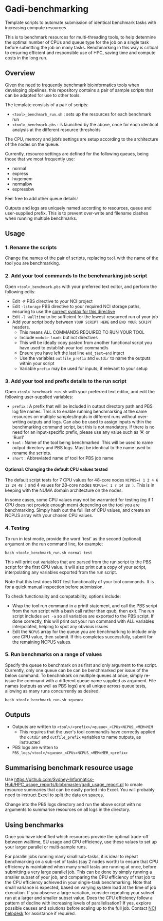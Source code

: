 # Gadi-benchmarking
Template scripts to automate submission of identical benchmark tasks with increasing compute resources. 

This is to benchmark resources for multi-threading tools, to help determine the optimal number of CPUs and queue type for the job on a single task before submtting the job on many tasks. Benchmarking in this way is critical to ensuring efficient and responsible use of HPC, saving time and compute costs in the long run. 

## Overview
Given the need to frequently benchmark bioinformatics tools when developing pipelines, this repository contains a pair of sample scripts that can be adapted for use to other tools. 

The template consists of a pair of scripts:
* `<tool>_benchmark_run.sh` : sets up the resources for each benchmark run
* `<tool>_benchmark.pbs` : is launched by the above, once for each identical analysis at the different resource thresholds

The CPU, memory and jobfs settings are setup according to the architecture of the nodes on the queue. 

Currently, resource settings are defined for the following queues, being those that we most frequently use:
* normal
* express
* hugemem
* normalbw
* expressbw

Feel free to add other queue details!

Outputs and logs are uniquely named according to resources, queue and user-supplied prefix. This is to prevent over-write and filename clashes when running multiple benchmarks. 

## Usage

### 1. Rename the scripts

Change the names of the pair of scripts, replacing `tool` with the name of the tool you are benchmarking.

### 2. Add your tool commands to the benchmarking job script

Open `<tool>_benchmark.pbs` with your preferred text editor, and perform the following edits:

* Edit `-P` PBS directive to your NCI project
* Edit `-lstorage` PBS directive to your required NCI storage paths, ensuring to use the [correct syntax for this directive](https://opus.nci.org.au/display/Help/PBS+Directives+Explained#PBSDirectivesExplained--lstorage=%3Cscratch/a00+gdata/xy11+massdata/a00%3E)
* Edit `-l walltime` to be sufficient for the lowest-resourced run of your job
* Add your script body between `YOUR SCRIPT HERE` and `END YOUR SCRIPT` headers. 
    * This means ALL COMMANDS REQUIRED TO RUN YOUR TOOL
    * Include `module loads` but not directives
    * This will be ideally copy pasted from another functional script you have used to establish your tool command/s
    * Ensure you have left the last line `end_test=end` intact
    * Use the variables `outfile_prefix` and `outdir` to name the outputs within your script
    * Variable `prefix` may be used for inputs, if relevant to your setup

### 3. Add your tool and prefix details to the run script

Open `<tool>_benchmark_run.sh` with your preferred text editor, and edit the following user-supplied variables:
* `prefix` : A prefix that will be included in output directory path and PBS log file names. This is to enable running benchmarking at the same resources on multiple samples/inputs in different runs without over-writing outputs and logs. Can also be used to assign inputs within the benchmarking command script, but this is not mandatory. If there is no need for an input-specific prefix, please use any value such as 'A' or 'Run1' 
* `tool` : Name of the tool being benchmarked. This will be used to name output directory and  PBS logs. Must be identical to the name used to rename the scripts. 
* `short` : Abbreviated name of tool for PBS job name

#### Optional: Changing the default CPU values tested

The default script tests for 7 CPU values for 48-core nodes `NCPUS=( 1 2 4 6 12 24 48 )` and 4 values for 28-core nodes `NCPUS=( 1 7 14 28 )`. This is in keeping with the NUMA domain architecture on the nodes.  

In some cases, some CPU values may not be warranted for testing (eg if 1 CPU does not provide enough mem) depending on the tool you are benchmarking. Simply hash out the full list of CPU values, and create an NCPUS array with your chosen CPU values.  
 
### 4. Testing

To run in test mode, provide the word 'test' as the second (optional) argument on the run command line, for example:

```
bash <tool>_benchmark_run.sh normal test
```

This will print out variables that are parsed from the run script to the PBS script for the first CPU value. It will also print out a copy of your script, interpolating any variables exported from the run script.

Note that this test does NOT test functionality of your tool commands. It is for a quick manual inspection before submission. 

To check functionality and compatability, options include:

* Wrap the tool run command in a printf statement, and call the PBS script from the run script with a bash call rather than qsub, then exit. The run script includes `set -a` so all variables are exported to the PBS script. If done correctly, this will print out your run command with ALL variables interpolated, helping to spot any obvious issues
* Edit the `NCPUS` array for the queue you are benchmarking to include only one CPU value, then submit. If this completes successfully, submit for the remaining NCPUS values. 

### 5. Run benchmarks on a range of values

Specify the queue to benchmark on as first and only argument to the script. Currently, only one queue can be can be benchmarked per issue of the below command. To benchmkark on multiple queues at once, simply re-issue the command with a different queue name supplied as argument. File names (outputs as well as PBS logs) are all unique across queue tests, allowing as many runs concurrently as desired. 


```
bash <tool>_benchmark_run.sh <queue>
```

## Outputs

* Outputs are written to `<tool>/<prefix>/<queue>_<CPUs>NCPUS_<MEM>MEM`
    * This requires that the user's tool command/s have correctly applied the `outdir` and `outfile_prefix` variables to name outputs, as instructed
* PBS logs are written to `PBS_logs/<tool>/<queue>_<CPUs>NCPUS_<MEM>MEM_<prefix>`

## Summarising benchmark resource usage
Use https://github.com/Sydney-Informatics-Hub/HPC_usage_reports/blob/master/gadi_usage_report.pl to create resource summaries that can be easily ported into Excel. You will probably need to instruct Excel to split the data on spaces. 

Change into the PBS logs directory and run the above script with no arguments to summarise resources on all logs in the directory. 

## Using benchmarks 

Once you have identified which resources provide the optimal trade-off between walltime, SU usage and CPU efficiency, use these values to set up your larger parallel or multi-sample runs. 

For parallel jobs running many small sub-tasks, it is ideal to repeat benchmarking on a sub-set of tasks (say 2 nodes worth) to ensure that CPU efficiency is maintained when many small tasks are running at once, before submitting a very large parallel job. This can be done by simply running a smaller subset of your job, and comparing the CPU efficiency of that job to the CPU efficiency achieved in your single-task benchmarking. Note that small variance is expected, based on varying system load at the time of job execution. If you observe a large variation, consider repeating your subset run at a larger and smaller subset value. Does the CPU efficiency follow a pattern of decline with increasing levels of parallelisation? If yes, explore possible causes and solutions before scaling up to the full job. Contact [NCI helpdesk](http://help.nci.org.au/) for assistance if required. 
